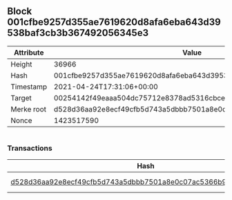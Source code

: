 ## Block 001cfbe9257d355ae7619620d8afa6eba643d39538baf3cb3b367492056345e3

Attribute | Value
--- | ---
Height | 36966
Hash | 001cfbe9257d355ae7619620d8afa6eba643d39538baf3cb3b367492056345e3
Timestamp | 2021-04-24T17:31:06+00:00
Target | 00254142f49eaaa504dc75712e8378ad5316cbcead634704b3734b6271167cc4
Merke root | d528d36aa92e8ecf49cfb5d743a5dbbb7501a8e0c07ac5366b9cee9a3f004929
Nonce | 1423517590

```

```

### Transactions

Hash | Amount
--- | ---
[d528d36aa92e8ecf49cfb5d743a5dbbb7501a8e0c07ac5366b9cee9a3f004929](d528d36aa92e8ecf49cfb5d743a5dbbb7501a8e0c07ac5366b9cee9a3f004929.md) | 10.00000000 SKEPTI 
